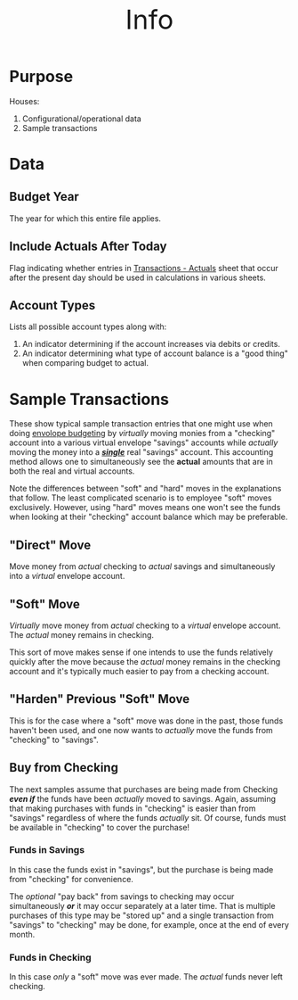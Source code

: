 <header>
<font size="+12"><center>
    Info
</center></font>
</header>

<main>

# Purpose

Houses:

1. Configurational/operational data
1. Sample transactions

# Data

## Budget Year

The year for which this entire file applies.

## Include Actuals After Today

Flag indicating whether entries in [Transactions - Actuals](./doc/Transactions%20-%20Actuals.md) sheet that occur after the present day should be used in calculations in various sheets.

## Account Types

Lists all possible account types along with:

1. An indicator determining if the account increases via debits or credits.
1. An indicator determining what type of account balance is a "good thing" when comparing budget to actual.

# Sample Transactions

These show typical sample transaction entries that one might use when doing [envolope budgeting](https://www.nerdwallet.com/article/finance/envelope-system) by _virtually_ moving monies from a "checking" account into a various virtual envelope "savings" accounts while _actually_ moving the money into a ***<u>single</u>*** real "savings" account.  This accounting method allows one to simultaneously see the **actual** amounts that are in both the real and virtual accounts.

Note the differences between "soft" and "hard" moves in the explanations that follow.  The least complicated scenario is to employee "soft" moves exclusively.  However, using "hard" moves means one won't see the funds when looking at their "checking" account balance which may be preferable.

## "Direct" Move

Move money from _actual_ checking to _actual_ savings and simultaneously into a _virtual_ envelope account.

## "Soft" Move

_Virtually_ move money from _actual_ checking to a _virtual_ envelope account.  The _actual_ money remains in checking.

This sort of move makes sense if one intends to use the funds relatively quickly after the move because the _actual_ money remains in the checking account and it's typically much easier to pay from a checking account.

## "Harden" Previous "Soft" Move

This is for the case where a "soft" move was done in the past, those funds haven't been used, and one now wants to _actually_ move the funds from "checking" to "savings".

## Buy from Checking

The next samples assume that purchases are being made from Checking ***even if*** the funds have been _actually_ moved to savings.  Again, assuming that making purchases with funds in "checking" is easier than from "savings" regardless of where the funds _actually_ sit.  Of course, funds must be available in "checking" to cover the purchase!

### Funds in Savings

In this case the funds exist in "savings", but the purchase is being made from "checking" for convenience.

The _optional_ "pay back" from savings to checking may occur simultaneously ***or*** it may occur separately at a later time.  That is multiple purchases of this type may be "stored up" and a single transaction from "savings" to "checking" may be done, for example, once at the end of every month.

### Funds in Checking

In this case *only* a "soft" move was ever made.  The _actual_ funds never left checking.

</main>